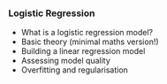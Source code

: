 ### Logistic Regression

- What is a logistic regression model?
- Basic theory (minimal maths version!)
- Building a linear regression model
- Assessing model quality
- Overfitting and regularisation